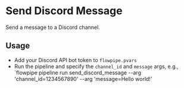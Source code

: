 # Send Discord Message

Send a message to a Discord channel.

## Usage

- Add your Discord API bot token to `flowpipe.pvars`
- Run the pipeline and specify the `channel_id` and `message` args, e.g., `flowpipe pipeline run send_discord_message --arg 'channel_id=1234567890' --arg 'message=Hello world!'
